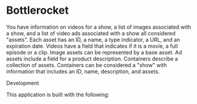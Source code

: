 # Bottlerocket

You have information on videos for a show, a list of images associated with a show, and a list of video ads associated with a show all considered "assets".
Each asset has an ID, a name, a type indicator, a URL, and an expiration date.
Videos have a field that indicates if it is a movie, a full episode or a clip.
Image assets can be represented by a base asset.
Ad assets include a field for a product description.
Containers describe a collection of assets.
Containers can be considered a "show" with information that includes an ID, name, description, and assets.

Development

This application is built with the following:
